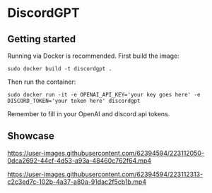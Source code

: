 # DiscordGPT

## Getting started

Running via Docker is recommended. First build the image:

`sudo docker build -t discordgpt .`

Then run the container:

`sudo docker run -it -e OPENAI_API_KEY='your key goes here' -e DISCORD_TOKEN='your token here' discordgpt`

Remember to fill in your OpenAI and discord api tokens.

## Showcase

https://user-images.githubusercontent.com/62394594/223112050-0dca2692-44cf-4d53-a93a-48460c762f64.mp4



https://user-images.githubusercontent.com/62394594/223112313-c2c3ed7c-102b-4a37-a80a-91dac2f5cb1b.mp4

